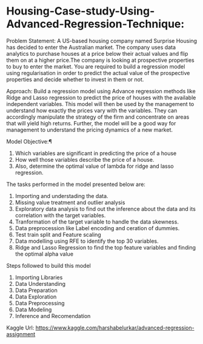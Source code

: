 # Housing-Case-study-Using-Advanced-Regression-Technique:


Problem Statement:
A US-based housing company named Surprise Housing has decided to enter the Australian market. The company uses data analytics to purchase houses at a price below their actual values and flip them on at a higher price.The company is looking at prospective properties to buy to enter the market. You are required to build a regression model using regularisation in order to predict the actual value of the prospective properties and decide whether to invest in them or not.

Approach:
Build a regression model using Advance regression methods like Ridge and Lasso regression to predict the price of houses with the available independent variables. This model will then be used by the management to understand how exactly the prices vary with the variables. They can accordingly manipulate the strategy of the firm and concentrate on areas that will yield high returns. Further, the model will be a good way for management to understand the pricing dynamics of a new market.

Model Objective:¶
1. Which variables are significant in predicting the price of a house
2. How well those variables describe the price of a house.
3. Also, determine the optimal value of lambda for ridge and lasso regression.

The tasks performed in the model presented below are:
1. Importing and understading the data.
2. Missing value treatment and outlier analysis
3. Exploratory data analysis to find out the inference about the data and its correlation with the target variables.
4. Tranformation of the target variable to handle the data skewness.
5. Data preprocession like Label encoding and ceration of dummies.
6. Test train split and Feature scaling
7. Data modelling using RFE to identify the top 30 variables.
8. Ridge and Lasso Regression to find the top feature variables and finding the optimal alpha value

Steps followed to build this model
1. Importing Libraries
2. Data Understanding
3. Data Preparation
4. Data Exploration
5. Data Preprocessing
6. Data Modeling
7. Inference and Recomendation

Kaggle Url: https://www.kaggle.com/harshabelurkar/advanced-regression-assignment

